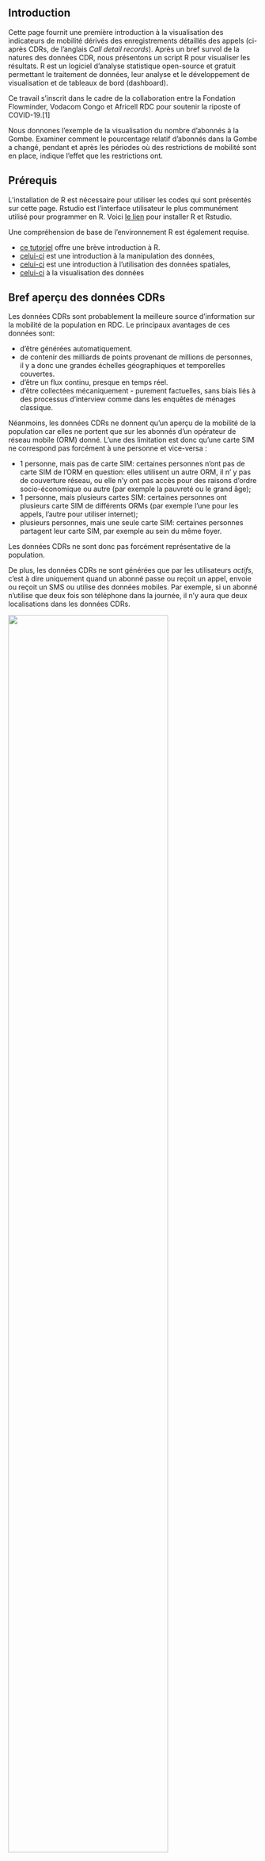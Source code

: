 Introduction
------------

Cette page fournit une première introduction à la visualisation des
indicateurs de mobilité dérivés des enregistrements détaillés des appels
(ci-après CDRs, de l’anglais *Call detail records*). Après un bref
survol de la natures des données CDR, nous présentons un script R pour
visualiser les résultats. R est un logiciel d’analyse statistique
open-source et gratuit permettant le traitement de données, leur analyse
et le développement de visualisation et de tableaux de bord (dashboard).

Ce travail s’inscrit dans le cadre de la collaboration entre la
Fondation Flowminder, Vodacom Congo et Africell RDC pour soutenir la
riposte of COVID-19.[1]

Nous donnones l’exemple de la visualisation du nombre d’abonnés à la
Gombe. Examiner comment le pourcentage relatif d’abonnés dans la Gombe a
changé, pendant et après les périodes où des restrictions de mobilité
sont en place, indique l’effet que les restrictions ont.

Prérequis
---------

L’installation de R est nécessaire pour utiliser les codes qui sont
présentés sur cette page. Rstudio est l’interface utilisateur le plus
communément utilisé pour programmer en R. Voici [le
lien](https://rstudio.com/products/rstudio/download/#download) pour
installer R et Rstudio.

Une compréhension de base de l’environnement R est également requise.

-   [ce tutoriel](https://cengel.github.io/R-intro/) offre une brève
    introduction à R.
-   [celui-ci](https://cengel.github.io/R-data-wrangling/) est une
    introduction à la manipulation des données,
-   [celui-ci](https://cengel.github.io/R-spatial/) est une introduction
    à l’utilisation des données spatiales,
-   [celui-ci](https://cengel.github.io/R-data-viz/) à la visualisation
    des données

Bref aperçu des données CDRs
----------------------------

Les données CDRs sont probablement la meilleure source d’information sur
la mobilité de la population en RDC. Le principaux avantages de ces
données sont:

-   d’être générées automatiquement.
-   de contenir des milliards de points provenant de millions de
    personnes, il y a donc une grandes échelles géographiques et
    temporelles couvertes.
-   d’être un flux continu, presque en temps réel.
-   d’être collectées mécaniquement - purement factuelles, sans biais
    liés à des processus d’interview comme dans les enquêtes de ménages
    classique.

Néanmoins, les données CDRs ne donnent qu’un aperçu de la mobilité de la
population car elles ne portent que sur les abonnés d’un opérateur de
réseau mobile (ORM) donné. L’une des limitation est donc qu’une carte
SIM ne correspond pas forcément à une personne et vice-versa :

-   1 personne, mais pas de carte SIM: certaines personnes n’ont pas de
    carte SIM de l’ORM en question: elles utilisent un autre ORM, il n’
    y pas de couverture réseau, ou elle n’y ont pas accès pour des
    raisons d’ordre socio-économique ou autre (par exemple la pauvreté
    ou le grand âge);
-   1 personne, mais plusieurs cartes SIM: certaines personnes ont
    plusieurs carte SIM de différents ORMs (par exemple l’une pour les
    appels, l’autre pour utiliser internet);
-   plusieurs personnes, mais une seule carte SIM: certaines personnes
    partagent leur carte SIM, par exemple au sein du même foyer.

Les données CDRs ne sont donc pas forcément représentative de la
population.

De plus, les données CDRs ne sont générées que par les utilisateurs
*actifs*, c’est à dire uniquement quand un abonné passe ou reçoit un
appel, envoie ou reçoit un SMS ou utilise des données mobiles. Par
exemple, si un abonné n’utilise que deux fois son téléphone dans la
journée, il n’y aura que deux localisations dans les données CDRs.

<img src="img/tower.png" width="80%" />

Comme les CDRs ne contiennent des informations que si les abonnés sont
actifs, la précision de la localisation peut varier grandement d’un
abonné à l’autre. Par exemple, la personne (1) sur le graphique
ci-dessous est active tous les jours si bien qu’il peut être localisé
chaque jour. Par contre, la personne 2 n’est active que le lundi et le
vendredi: les CDRs ne contiennent aucune information sur sa localisation
les autres jours.

<img src="img/time_resolution.PNG" width="80%" />

Ajoutons que la précision géographique des CDRs dépend de la
distribution des antennes relais vu que la localisation d’un abonné ne
se fait qu’au niveau de l’antenne relais. Dans certaines villes, on peut
compter une antenne relais tous les 200 mètres. Dans les zones rurales,
il peut n’y en avoir qu’une pour des dizaines de kilomètres carrés. La
précision géographique dépend donc de la distribution des antennes
relais à travers le territoire.

<img src="img/spatial_resolution.png" width="30%" />

En dernier lieu, un appel ou un SMS ne va pas forcément être acheminé
par l’antenne relais la plus proche: le traffic peut être réorienté vers
une autre antenne si la plus proche n’a pas la capacité de la gérer.

Confidentialité des données et protection de la sphère privée
-------------------------------------------------------------

Aucune donnée individuelle ne quitte le territoire de la RDC.

Aucune donée individuelle ne quitte le contrôle de Africell RDC. Les
données sont traitées par Africell RDC sur leur installation et derrière
leur pare-feu, aucune donnée de niveau individuel ne quitte jamais
l’installation de Africell RDC.

Aucune information personnellement identifiable, telle que l’identité,
les données démographiques, l’emplacement, les contacts ou les
mouvements d’un individu, n’est à aucun moment mise à la disposition du
gouvernement ou de tout autre tierce partie.

Tous les résultats sont agrégées (par exemple, la densité d’abonnés dans
une municipalité donnée), ce qui signifie qu’ils ne contiennent aucune
information sur les abonnés individuels. Faible résolution spatiale et
temporelle: le nombre de personnes dans une zone de santé donnée sur une
journée donnée est exprimé en % de la normale. Les zones de moins de 15
abonnés sont d’ailleurs filtrées avant même le début du traitement des
données à Africell RDC. Ces données sont entièrement anonymisées.

Cette approche est conforme au Règlement général sur la protection des
données de l’Union Européenne (EU RGPD 2016/679)

Le code utilisé pour produire les résultats est en accès libre sur
GitHub pour que tout le monde puisse le consulter.

Le traitement des données CDRs, un maillon de la chaîne d’information
---------------------------------------------------------------------

Les donnée CDR sont utiles qu’une fois comprise comme un des nombreux
maillons de la chaìne d’information. Le diagramme suivant l’illustre
sous la forme d’un cycle.

Tout commence avec un besoin d’information. Dans le cas présent, la Task
Force Présidentielle demande des informations sur la mobilité de la
population afin d’évaluer l’efficacité des mesures pour contenir la
Covid-19.

Les opérateurs de réseaux mobiles disposent de données bruts, les CDRs,
qui doivent être traitées de façon sécurisées tout en préservant la
confidentialité des données des abonnés. Le résultats de ce traitement
sont des agrégats et des indicateurs de mobilité.

Ceux-ci doivent ensuite être mis en perspective avec des données
tierces, ne serait-ce que la délimitation des zones de santés. Une fois
ces résultats intermédiaire produits, ils doivent être interprété et
visualisé afin d’en extraire les messages clés. Une connaissance fine du
contexte est requise pour ce faire. En dernier lieu, ces visualisations
et messages doivent parvenir aux preneurs de décisions de façon
transparente et sans occulter les limitations de ces résultats. Ils ne
seront que l’un des nombreux paramètres pris en compte par les preneurs
de décision. Ces derniers seront en mesures de préciser leurs besoins
d’information afin que le processus décrit ici se répète, améliorant
ainsi la qualité des informations qu’ils reçoivent.

<img src="img/value_chain.png" width="80%" />

Des CDRs à un indicateur du nombre d’abonnés actifs dans chaque zone de santé
-----------------------------------------------------------------------------

Nous présentons ci-dessous un premier aperçu des étapes qui vont de *Raw
CDR* à *Visualisation and Key messages* en se basant sur la
colloboration avec Africell RDC. Flowminder a fourni à Africell des
requêtes SQL pour produire des agrégats CDR à partir des données CDR
brutes. Bien que ces agrégats n’exposent aucune information sur les
abonnés individuels, ils contiennent des informations qui peuvent être
considérées comme commercialement sensibles, y compris le nombre
d’abonnés vus dans une région. En traitant les données et en combinant
plusieurs agrégats, nous pouvons produire des indicateurs de mobilité
qui ne contiennent aucune information commercialement sensible.

Nous présentons ci-deouss les étapes principales du processus: 1.
Africell produit l’agrégat
‘nombre\_d’abonnés\_par\_zone\_de\_santé\_par\_jour’. 2. Convertir le
nombre d’abonnés en pourcentage par rapport au nombre médian pendant la
période référence. 3. Visualiser le nombre d’abonnés au cours du temps
4. Interpréter les résultats

### Étape 1: Africell produit l’agrégat ‘nombre\_d’abonnés\_par\_zone\_de\_santé\_par\_jour’.

*Données requises*:

-   Données CDR avec les champs *msisdn*, *date*, *localité* (ces
    données sont uniquement vue par Africell, personne d’autre n’y a
    accès)
-   Fichier géographique (par exemple un *shapefile*) des zones de santé

Ceci est la carte des zones de santé:

<img src="img/hz.png" width="30%" />

La table ci-dessous donne un exemple d’un fichier de CDR pour les appels
et les sms. Les six champs de données sont:

-   MSISDN: l’identifiant de l’abonné qui initie l’appel ou le sms
    (\*Mobile Station International Subscriber Directory Number").
-   MSISDN\_COUNTERPART: l’identifiant de l’abonné qui reçoit l’appel ou
    le sms
-   CELL\_ID: l’identifiant de la cell par lequel l’appel a été initié
    (source)
-   REGION: la région géographique définie selon les régions commerciale
    de chaque ORM
-   EVENT\_TYPE: appel (*voice*) ou sms
-   TIMESTAMP: la date et l’heure (horodatage)

<img src="img/cdr.png" width="80%" />

La requête SQL est disponible
[ici](https://github.com/Flowminder/COVID-19/blob/d25c51841584dcedacf1c074ce80ead0e927890a/count_subscribers.sql#L5)
et reproduite ci-dessous:

    CREATE TABLE count_subscribers_per_locality_per_day AS (

        SELECT * FROM (
            SELECT calls.call_date AS visit_date,
                cells.locality AS locality,
                count(DISTINCT msisdn) AS subscriber_count
            FROM calls
            INNER JOIN cells
                ON calls.location_id = cells.cell_id
            WHERE calls.call_date >= '2020-02-01'
                AND calls.call_date <= CURRENT_DATE
            GROUP BY visit_date, locality
        ) AS grouped
        WHERE grouped.subscriber_count > 15

    );

Africell a classifier les antennes de relais en fonction des zones de
santé et a adapté la requête SQL ci-dessus aux particularité de son
systeme.

*Résultat*: Un tableau contenant les colonnes date, zone de santé,
nombre de MSISDN uniques. Voir l’exemple ci-dessous, qui contient de
fausses données. Ce tableau n’est vu que par Africell et Flowminder.

<img src="img/presence_aggregat.PNG" width="50%" />

### Étape 2: Convertir le nombre d’abonnés en pourcentage par rapport au nombre médian pendant la période référence.

Cela empêche la divulgation d’informations commercialement sensibles sur
le nombre d’abonné tout en permettant toujours de transmettre des
informations précieuses et pertinentes.

Nous considérons la période de référence comme la période de quatre
semaines précédant immédiatement l’introduction de tout restrictions de
mobilité du gouvernement. Voir l’exemple ci-dessous, qui contient de
fausses données.

La période de réference et d’analyse est résumée sur le schema suivant.

<img src="img/timeline.PNG" width="100%" />

*Résultat*: Un tableau contenant les colonnes date, zone de santé, le
nombre de MSISDN uniques exprimé en % changement par rapport à la
période de référence. Voir l’exemple ci-dessous, qui contient de fausses
données.

Par exemple, la ligne 2 signale que à la Gombe le 1er janvier 2020, il y
avait 10% de plus de MSISDN uniques que durant la période de référence.

<img src="img/presence_perc.PNG" width="50%" />

Sous réserve de l’autorisation explicite de Africell, ce tableau peut
être vu par des tierces parties.

### Étape 3: Visualiser le nombre d’abonnés au cours du temps

Nous présentons ci-dessous le code requis pour cette visualisation. Il
se base sur deux principaux fichiers:

1.  `afri_pres_kin_norm.csv`: La nombre d’abonnés d’Africell par jour et
    par zone de santé, calculé à l’étape 2
2.  `healthzones_adm1.shp`: Le *shapefile* des zones de santés de
    Kinshasa

Le *shapefile* ne sera ici utilisé que pour recouvrer les noms de chaque
zone de santé enregistrée dans la table `afri_pres_kin_norm.csv` par un
identifiant.

Nous commençons pas lire les `afri_pres_kin_norm.csv` dans R avec la
commande `read.csv`

    presence_or=read.csv("data/africell/afri_pres_kin_norm.csv") # read the csv file

Nous inspectons ensuite la dimension de cette table avec `dim`.

    dim(presence_or) # montre le nombre de lignes et de colonnes.

    ## [1] 7708    3

Il 7708 lignes et 3 colonnes.

Nous prenons connaissance des 5 premières ligne avec `head`.

    head(presence_or) # montre les première lignes et de colonnes.

    ##                F_id       DATE pres_norm
    ## 1 relation/10704911 2020-02-01  3.420011
    ## 2 relation/10721872 2020-02-01  6.462922
    ## 3 relation/10720731 2020-02-01  5.479898
    ## 4 relation/10722139 2020-02-01  5.288341
    ## 5 relation/10650548 2020-02-01  4.357150
    ## 6 relation/10718886 2020-02-01  6.292042

Nous y voyons les 3 champs:

-   F\_id: un identifiant de la zone de santé que nous pourrons joindre
    au *shapefile* des zones de santé
-   DATE: la date
-   pres\_norm: le compte d’abonné unique par zone de santé exprimé en
    pourcentage de changement par rapport à la médiane de la période de
    référence.

Lisons maintenant le *shapefile* des zones de santé grâce à la fonction
`readOGR` du *package* `rgdal`.

    library(rgdal)
    hz_or=readOGR("data/poly/healthzones_adm1.shp")

    ## OGR data source with driver: ESRI Shapefile 
    ## Source: "C:\Users\Xaviervollenweider\Documents\Flowminder\COVID\DRC\hand_over\data\poly\healthzones_adm1.shp", layer: "healthzones_adm1"
    ## with 519 features
    ## It has 11 fields

La fonction `readOGR` nous informes qu’il y a 519 *features* ce qui
correspond dans notre cas à 519 zones de santé.

L’objet `hz_or` est combine une suite de polygones, représentant chacun
une zone de santé, à une table de données dont nous pouvons inspecter le
noms des champs avec la fonction `names`.

    names(hz_or)

    ##  [1] "F_id"       "attributio" "boundary"   "health_lev" "name"      
    ##  [6] "ref"        "ref_dhis2"  "source"     "type"       "ADM1_FR"   
    ## [11] "ADM1_PCODE"

Nous y retrouvons le champs `F_id` que nous utiliserons pour faire le
joint avec la table `presence_or`.

Nous pouvons afficher cette carte avec la commande `plot`.

    plot(hz_or)

<img src="img/hz.png" width="30%" />

Nous joignons maintenant les données de la table du *shapefile* avec la
table de présence, ne selectionnant que le nom des zones. Ceci est fait
avec le package `dplyr` et sa fonction `left_join` et `select`. Nous
transformons également le champs DATE, un character, en format de date
avec `mutate` appliquant la fonction `as.Date` au champs `DATE`.

    library(dplyr)
    presence=presence_or%>%
      left_join(hz_or@data%>%
                  select(F_id,name,ADM1_FR),
                by="F_id")%>%
      mutate(DATE=as.Date(DATE))

Nous sommes maintenant en mesures filtrer la table pour se concentrer
sur la Gombe et de donner une première visualisation.

    library(ggplot2)
    g=ggplot()+
      geom_line(data=presence%>%
                  filter(name=="Gombe"),
                aes(x = DATE, 
                    y = pres_norm,
                    group=name),
                colour="#095798")

    g

<img src="img/timeline_1.png" width="70%" />

Specifions que nous souhaitons voir chaque mois identifié sur l’axe des
horizontal.

    g=g+scale_x_date(date_breaks = "month",
                     date_labels = "%B")

    g

<img src="img/timeline_2.png" width="70%" />

Ajoutons une ligne de référence horizontale.

    g=g+geom_hline(yintercept = 0, colour = "grey50") 

    g

<img src="img/timeline_3.png" width="70%" />

Identifions les dimanches.

    library(lubridate)                  # package to handle dates
    presence=presence%>%
      mutate(wdays=wday(DATE,           # wday is a function taking the DATE as input ...
                        label = T,      # to transform a date in the day of the week, label=True -> day in word 
                        week_start=1),  # and the week start on the Monday
             weekdays_binary=ifelse(wdays=="Sun","dimanche","lundi à samedi") # create a binary variable: either "Sunday" or "Monday to Saturday"
             ) 

    g=g+
      geom_point(data = presence%>%
                   filter(name=="Gombe"),
                 aes(x = DATE, 
                     y = pres_norm, 
                     group=name, 
                     shape=weekdays_binary),
                 size=2.5,
                colour="#095798")+
      scale_shape_manual(values=c(16, 1))+
      scale_color_manual(values=c("#095798"))

    g

<img src="img/timeline_4.png" width="70%" />

Ajoutons des dates clés.

    # key dates Gombe #####
    events <- data.frame(
      date = c(
        lubridate::as_date("2020-03-18"), 
        lubridate::as_date("2020-04-06"),
        lubridate::as_date("2020-06-29")
      ),
      label = 1:3,
      type = c(
        "Premières mesures annoncées ",
        "Début du confinement de la Gombe ",
        "Déconfinement de la Gombe"
      ),
      vjust = c(0, 0, 0)
    ) %>%
      mutate(index = paste0(label, ") ", type))
    dateCaption <- stringr::str_wrap(paste0("Dates clés: ", paste(events$index, collapse = "")), 100)

    # key dates lines Kinshasa #####
    key_dates_lines=geom_vline(data = events, 
                                   aes(xintercept = date), linetype = "dashed", colour = "grey")

    key_dates_labels=geom_label(
      data = events, aes(x = date, y = 15, label = label, vjust = vjust),
      label.r = unit(0, "mm"), label.size = unit(0, "mm"), fill = "#e9e3da"
    )

Et clarifions le noms des axes.

    g=g+
      key_dates_lines  +
      key_dates_labels +
      labs(
        x = "",
        y = "Pourcentage par rapport à la période de référence",
        shape= "Jour de la semaine:",
        subtitle =dateCaption,
        caption = "Sources de données: Africell RDC"
      )

    g

<img src="img/timeline_5.png" width="100%" />

### Etape 4: interpréter les résultats

*Lecture du graphique* Le nombre d’abonnés fréquentant la Gombe a décru
de plus de 70% lors des deux premières semaines du confinement (moins
qu’un dimanche normal). La fréquentation a ensuite lentement augmenté
suite à la réouverture de certains commerces le 21 avril avant de
rebondir suite à la fin du confinement le 29 juin à des niveaux en
semaine comparable à celui d’un samedi normal. La trajectoire de retour
à la normale se poursuit sur les mois de juillets à septembre.

Les mesures ont rapidement eu un impact important et durable sur la
fréquentation de la Gombe: moins d’abonnés s’y trouvent pendant une même
journée. Ceci a pu limiter la circulation du virus, mais a pu
occasionner une baisse de la fréquentation des divers commerces de la
Gombe et donc une baisse de l’activité économique. Les abonnés dont les
moyens de subsistance dépendent de leur présence à la Gombe ou de celle
de clients peuvent avoir subi des pertes de revenus importantes.

[1] Ce travail a été réalisé avec le soutien financier de la Division
Sécurité Humaine du Département Fédéral des Affaires Étrangères de la
Confédération Suisse et du Programme de Matrice de Suivi de Déplacement
de la mission l’Organisation Mondiale pour les Migrations en RDC. Le
contenu de cette page relève de la seule responsabilité de la Fondation
Flowminder et ne reflète pas nécessairement les vues de la Confédération
Suisse ou de l’Organisation Mondiale pour la Migration.
